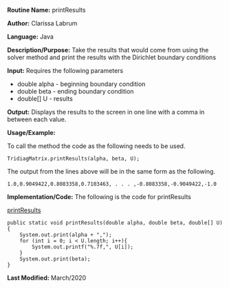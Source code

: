 **Routine Name:** printResults

**Author:** Clarissa Labrum

**Language:** Java 

**Description/Purpose:** Take the results that would come from using the 
solver method and print the results with the Dirichlet boundary conditions

**Input:** Requires the following parameters

* double alpha - beginning boundary condition
* double beta - ending boundary condition
* double[] U - results

**Output:** Displays the results to the screen in one line with a comma
in between each value.

**Usage/Example:**

To call the method the code as the following needs to be used.

    TridiagMatrix.printResults(alpha, beta, U);

The output from the lines above will be in the same form as the following.

    1.0,0.9049422,0.8083358,0.7103463, . . . ,-0.8083358,-0.9049422,-1.0


**Implementation/Code:** The following is the code for printResults

[printResults]()

    public static void printResults(double alpha, double beta, double[] U){
        System.out.print(alpha + ",");
        for (int i = 0; i < U.length; i++){
            System.out.printf("%.7f,", U[i]);
        }
        System.out.print(beta);
    }

**Last Modified:** March/2020
